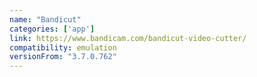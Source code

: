 ```yaml
---
name: "Bandicut"
categories: ['app']
link: https://www.bandicam.com/bandicut-video-cutter/
compatibility: emulation
versionFrom: "3.7.0.762"
---
```



